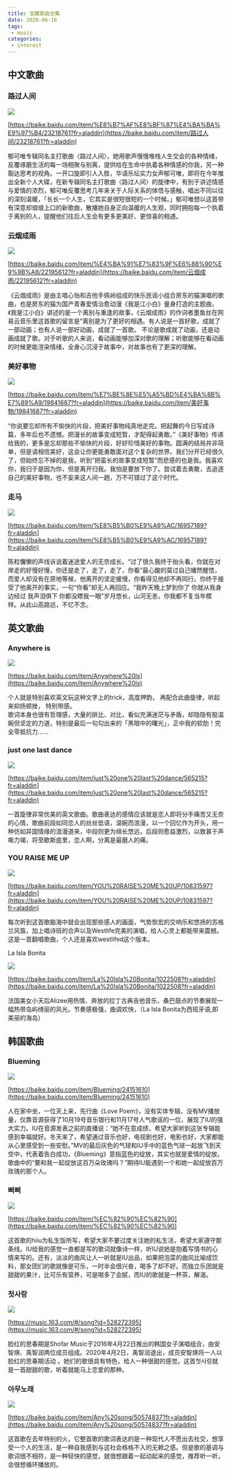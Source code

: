 ```yaml
---
title: 宝藏歌曲合集
date: 2020-06-16
tags:
 - music
categories:
 - interest
---
```




## 中文歌曲

### 路过人间

![](asset/20200307/s32272800.jpg)

[https://baike.baidu.com/item/%E8%B7%AF%E8%BF%87%E4%BA%BA%E9%97%B4/23218761?fr=aladdin](https://baike.baidu.com/item/路过人间/23218761?fr=aladdin)

郁可唯专辑同名主打歌曲〈路过人间〉，她用歌声慢慢堆栈人生交会的各种情绪，反覆琢磨生活的每一场相聚与别离，提供给在生命中执着各种情感的你我，另一种豁达思考的视角。一开口旋即引人入胜，华语乐坛实力女声郁可唯，即将在今年推出全新个人大碟，在新专辑同名主打歌曲〈路过人间〉的旋律中，有别于讲述情感与爱情的浓烈，郁可唯反覆思考几年来关于人际关系的体悟与感触，唱出不同以往的深刻温暖，「长长一个人生，它其实是很短很短的一个时候。」郁可唯想以这首带有深意却琅琅上口的新歌曲，散播她自身正向温暖的人生观，同时拥抱每一个执着于离别的人，提醒他们往后人生会有更多更美好、更惊喜的相遇。
	

### 云烟成雨

![](asset/20200307/s29585651.jpg)

[https://baike.baidu.com/item/%E4%BA%91%E7%83%9F%E6%88%90%E9%9B%A8/22195612?fr=aladdin](https://baike.baidu.com/item/云烟成雨/22195612?fr=aladdin)

《云烟成雨》是由主唱心怡和吉他手佩岭组成的快乐民谣小组合房东的猫演唱的歌曲，也是房东的猫为国产青春爱情治愈动漫《我是江小白》量身打造的主题曲，《我是江小白》讲述的是一个离别与重逢的故事，《云烟成雨》的作词者墨鱼丝在网易云音乐里这首歌的留言是“离别是为了更好的相遇。有人说是一首好歌，成就了一部动画；也有人说一部好动画，成就了一首歌。 不论是歌成就了动画，还是动画成就了歌。对于听歌的人来说，看动画能够加深对歌的理解；听歌能够在看动画的时候更能渲染情绪，全身心沉浸于故事中，对故事也有了更深的理解。



### 美好事物

![](asset/20200307/s29270418.jpg)

[https://baike.baidu.com/item/%E7%BE%8E%E5%A5%BD%E4%BA%8B%E7%89%A9/19841687?fr=aladdin](https://baike.baidu.com/item/美好事物/19841687?fr=aladdin)

“你说要忘却所有不愉快的片段，把美好事物纯真地走完。把起舞的今日写成诗篇，多年后也不遗憾。把漫长的故事变成短暂，才配得起勇敢。”《美好事物》传递给我的，更多是忘却那些不愉快的片段，好好珍惜美好的事物。圆满的结局并非简单，但是请相信美好，这会让你更能勇敢面对这个复杂的世界。我们分开已经很久了，但始终忘不掉的是我，听到“把蛮长的故事变成短暂”而悲感的也是我。我喜欢你，我归于是因为你，但是离开归我。我怕是要放下你了。尝试着去勇敢，去追逐自己的美好事物，也不妄来这人间一趟，万不可错过了这个时代。



### 走马

![](asset/20200307/s33297551.jpg)

[https://baike.baidu.com/item/%E8%B5%B0%E9%A9%AC/16957189?fr=aladdin](https://baike.baidu.com/item/%E8%B5%B0%E9%A9%AC/16957189?fr=aladdin) 

陈粒慵懒的声线诉说着迷途爱人的无奈成长。“过了很久我终于抬头看，你就在对岸走的好慢好慢，你还是走了，走了，走了，你看”最心酸的莫过自己幡然醒悟，而爱人却没有在原地等候，他离开的坚定缓慢，你看得见他却不再同行。你终于接受了他离开的事实，一句“你看”却无人再回应。“我昨天晚上梦到你了 你就从我身边经过 我声泪俱下 你都没瞟我一眼”岁月悠长，山河无恙，你我都不复当年模样。从此山高路远，不忆不念。



## 英文歌曲

### Anywhere is

![](asset/20200307/f9dcd100baa1cd115b46c887b412c8fcc2ce2da0.jpg)

[https://baike.baidu.com/item/Anywhere%20Is](https://baike.baidu.com/item/Anywhere%20Is)

个人就是特别喜欢英文玩这种文字上的trick，高度押韵， 再配合此曲旋律，听起来抑扬顿挫， 特别带感。      
歌词本身也很有哲理感，大量的排比、对比，看似充满迷茫与矛盾，却隐隐有股温婉但坚定的力道，特别是最后一句勾出来的「黑暗中的曙光」，正中我的软肋！完全零抵抗力……



### just one last dance

![](asset/20200307/0bd162d9f2d3572c331bac958a13632763d0c3f9.jpg)

[https://baike.baidu.com/item/just%20one%20last%20dance/565215?fr=aladdin](https://baike.baidu.com/item/just%20one%20last%20dance/565215?fr=aladdin)

一首旋律非常优美的英文歌曲。歌曲表达的感情应该就是恋人即将分手痛苦又无奈的心情，歌曲前段如同恋人的丝丝低语，温婉而浪漫，以一个回忆作为开头，用一种仿如异国情缘的浪漫道来，中段则更为绵长悠远，后段则愈益激烈，以致甚于声嘶力竭，将至歇斯底里，恋人啊，分离是最磨人的痛。



### YOU RAISE ME UP

![](asset/20200307/8d5494eef01f3a292d9d6ff09e25bc315c607cb2.jpg)

[https://baike.baidu.com/item/YOU%20RAISE%20ME%20UP/10831597?fr=aladdin](https://baike.baidu.com/item/YOU%20RAISE%20ME%20UP/10831597?fr=aladdin)

每次听到这首歌脑海中就会出现那些感人的画面，气势恢宏的交响乐和悠扬的苏格兰风笛，加上唱诗班的合声以及Westlife完美的演唱，给人心灵上都能带来震撼。这是一首翻唱歌曲，个人还是喜欢westlifed这个版本。



 La Isla Bonita

![](asset/20200307/faedab64034f78f02896a01371310a55b2191cb4.jpg)

[https://baike.baidu.com/item/La%20Isla%20Bonita/1022508?fr=aladdin](https://baike.baidu.com/item/La%20Isla%20Bonita/1022508?fr=aladdin)

法国美女小天后Alizee用热情、奔放的拉丁古典吉他音乐，桑巴鼓点的节奏展现一幅热带岛屿绮丽的风光。节奏感极强，曲调欢快，（La Isla Bonita为西班牙语,即美丽的海岛）



## 韩国歌曲



### Blueming

![](asset/20200307/7af40ad162d9f2d33947309679de4d166327cc29.jpeg)

[https://baike.baidu.com/item/Blueming/24151610](https://baike.baidu.com/item/Blueming/24151610)

人在家中坐，一位天上来，先行曲《Love Poem》，没有实体专辑，没有MV播放量，仅靠音源获得了10月19号音乐银行和11月17号人气歌谣的一位，展现了IU的强大实力。IU在音源发表之前的直播说：“她不在意成绩，希望大家听到这张专辑能感到幸福就好。冬天来了，希望通过音乐也好，电视剧也好，电影也好，大家都能从心里感受到一些安慰。”MV的最后灰色的气球和IU手中的蓝色气球一起放飞到天空中，代表着告白成功，《Blueming》意指蓝色的绽放，其实也就是爱情的绽放。歌曲中的“要和我一起绽放这百万朵玫瑰吗？”期待IU能遇到一个和她一起绽放百万玫瑰的那个人。



### 삐삐

![](asset/20200307/s29890529.jpg)

[https://baike.baidu.com/item/%EC%82%90%EC%82%90](https://baike.baidu.com/item/%EC%82%90%EC%82%90)

这首歌的hiiu为私生饭所写，希望大家不要过度关注她的私生活，希望大家遵守那条线。IU给我的感觉一直都是写的歌词就像诗一样，听IU说她是抱着写情书的心情来写的。还有，淡淡的曲风让人一听就是IU出品，如果把泡菜的曲风比喻成饮料，那女团们的歌就像是可乐，一时半会很兴奋，喝多了却不好。而独立乐团就是甜甜的果汁，比可乐有营养，可是喝多了会腻，而IU的歌就是一杯茶，解渴。



### 첫사랑

![](asset/20200307/u=1321853321,352277208&fm=26&gp=0.jpg)

[https://music.163.com/#/song?id=528272395](https://music.163.com/#/song?id=528272395)

脸红的思春期是Shofar Music于2016年4月22日推出的韩国女子演唱组合，由安智煐、禹智润两位成员组成。2020年4月2日，禹智润退出，成员安智煐将一人以脸红的思春期活动 。她们的歌很具有特色，给人一种很甜的感觉。这首첫사랑就是一首甜甜的歌，听着就能马上恋爱的那种。



### 아무노래

![](asset/20200307/8b13632762d0f703918f1ea75eb3463d269759ee6f3c.jpg)

[https://baike.baidu.com/item/Any%20song/50574837?fr=aladdin](https://baike.baidu.com/item/Any%20song/50574837?fr=aladdin)

这首歌在去年特别的火，它整首歌的歌词表达的是一种现代人不愿出去社交，想享受一个人的生活，是一种自我感到与这社会格格不入的无赖之感。但是歌的基调与歌词很不相符，是一种轻快的感觉，就很想跟着一起动起来的感觉，推荐听一听，会很想循环播放的。





